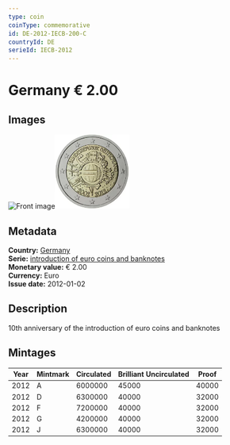 ```yaml
---
type: coin
coinType: commemorative
id: DE-2012-IECB-200-C
countryId: DE
serieId: IECB-2012
---
```


# Germany € 2.00

## Images

<img src="../../Images/common-2007-200.webp" height="150" alt="Front image"><img src="Images/DE-2012-200.webp" height="150" alt="Back image">

## Metadata

**Country:** [Germany](../../Countries/Germany/index.md)\
**Serie:** [introduction of euro coins and banknotes](index.md)\
**Monetary value:** € 2.00\
**Currency:** Euro\
**Issue date:** 2012-01-02

## Description

10th anniversary of the introduction of euro coins and banknotes

## Mintages

| Year | Mintmark | Circulated | Brilliant Uncirculated | Proof |
| ---- | -------- | ---------- | ---------------------- | ----- |
| 2012 | A        | 6000000    | 45000                  | 40000 |
| 2012 | D        | 6300000    | 40000                  | 32000 |
| 2012 | F        | 7200000    | 40000                  | 32000 |
| 2012 | G        | 4200000    | 40000                  | 32000 |
| 2012 | J        | 6300000    | 40000                  | 32000 |
